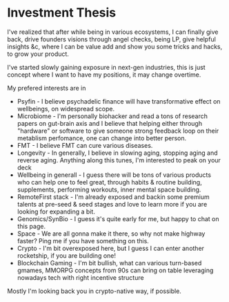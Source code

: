 # Investment Thesis 

I've realized that after while being in various ecosystems, 
I can finally give back, drive founders visions through angel checks, being LP, give helpful insights &c,
where I can be value add and show you some tricks and hacks, to grow your product.

I've started slowly gaining exposure in next-gen industries, 
this is just concept where I want to have my positions, it may change overtime.

My prefered interests are in 
- Psyfin - I believe psychadelic finance will have transformative effect on wellbeings, on widespread scope.
- Microbiome - I'm personally biohacker and read a tons of research papers on gut-brain axis and I believe that helping either through "hardware" or software to give someone strong feedback loop on their metablism perfomance, one can change into better person.
- FMT - I believe FMT can cure various diseases.
- Longevity - In generally, I believe in slowing aging, stopping aging and reverse aging. Anything along this tunes, I'm interested to peak on your deck
- Wellbeing in generall - I guess there will be tons of various products who can help one to feel great, through habits & routine building, supplements, performing workouts, inner mental space building. 
- RemoteFirst stack - I'm already exposed and backin some premium talents at pre-seed & seed stages and love to learn more if you are looking for expanding a bit.
- Genomics/SynBio - I guess it's quite early for me, but happy to chat on this page.
- Space - We are all gonna make it there, so why not make highway faster? Ping me if you have something on this.
- Crypto - I'm bit overexposed here, but I guess I can enter another rocketship, if you are building one!
- Blockchain Gaming - I'm bit bullish, what can various turn-based gmames, MMORPG concepts from 90s can bring on table leveraging nowadays tech with right incentive structure

Mostly I'm looking back you in crypto-native way, if possible.
